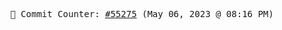 <p align="center">
    <samp>
        📮 Commit Counter: <a href="https://github.com/Javascript-void0/Javascript-void0/commits/main">#55275</a> (May 06, 2023 @ 08:16 PM)
    </samp>
</p>
